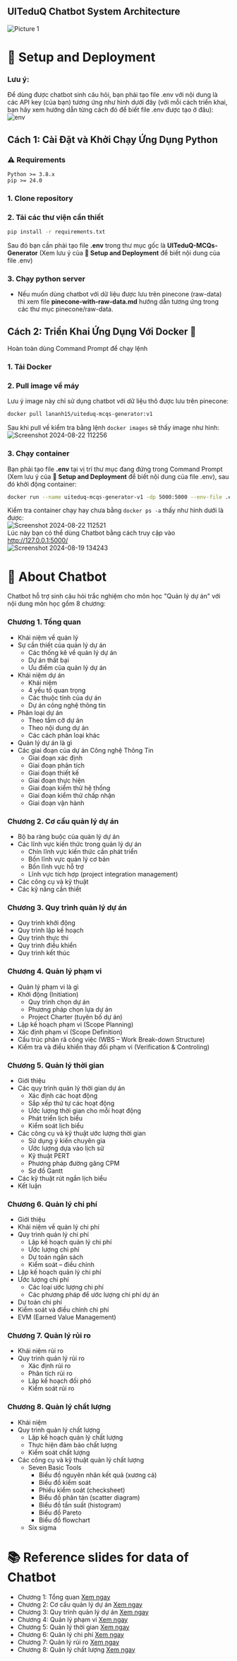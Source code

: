 ## UITeduQ Chatbot System Architecture
![Picture 1](https://github.com/user-attachments/assets/a3f6add0-255f-4fec-8a83-8033c95868d7)  

# 🚀 Setup and Deployment
### Lưu ý: 
Để dùng được chatbot sinh câu hỏi, bạn phải tạo file .env với nội dung là các API key (của bạn) tương ứng như hình dưới đây (với mỗi cách triển khai, bạn hãy xem hướng dẫn từng cách đó để biết file .env được tạo ở đâu):  
![env](https://github.com/user-attachments/assets/2ca66518-8d6e-40bb-8289-c6d68a5af2ab)  

## Cách 1: Cài Đặt và Khởi Chạy Ứng Dụng Python
### ⚠️ Requirements
    Python >= 3.8.x
    pip >= 24.0
### 1. Clone repository
### 2. Tải các thư viện cần thiết  
```bash
pip install -r requirements.txt
```
Sau đó bạn cần phải tạo file **.env** trong thư mục gốc là **UITeduQ-MCQs-Generator** (Xem lưu ý của **🚀 Setup and Deployment** để biết nội dung của file .env)  
### 3. Chạy python server
  - Nếu muốn dùng chatbot với dữ liệu được lưu trên pinecone (raw-data) thì xem file **pinecone-with-raw-data.md** hướng dẫn tương ứng trong các thư mục pinecone/raw-data.

## Cách 2: Triển Khai Ứng Dụng Với Docker 🐳
Hoàn toàn dùng Command Prompt để chạy lệnh  
### 1. Tải Docker  
### 2. Pull image về máy  
Lưu ý image này chỉ sử dụng chatbot với dữ liệu thô được lưu trên pinecone:
```bash
docker pull lananh15/uiteduq-mcqs-generator:v1
```
Sau khi pull về kiểm tra bằng lệnh `docker images` sẽ thấy image như hình:  
![Screenshot 2024-08-22 112256](https://github.com/user-attachments/assets/e80d5209-9ee4-4640-a1db-47f548519ca4)  
### 3. Chạy container  
Bạn phải tạo file **.env** tại vị trí thư mục đang đứng trong Command Prompt (Xem lưu ý của **🚀 Setup and Deployment** để biết nội dung của file .env), sau đó khởi động container:  
```bash
docker run --name uiteduq-mcqs-generator-v1 -dp 5000:5000 --env-file .env lananh15/uiteduq-mcqs-generator:v1
```
Kiểm tra container chạy hay chưa bằng `docker ps -a` thấy như hình dưới là được:  
![Screenshot 2024-08-22 112521](https://github.com/user-attachments/assets/6f43df15-68b5-4ea7-8eeb-f06f4218c82d)  
Lúc này bạn có thể dùng Chatbot bằng cách truy cập vào http://127.0.0.1:5000/  
![Screenshot 2024-08-19 134243](https://github.com/user-attachments/assets/f11f2571-6abf-4659-902c-1fbacd3db42a)  

# 📝 About Chatbot
Chatbot hỗ trợ sinh câu hỏi trắc nghiệm cho môn học "Quản lý dự án" với nội dung môn học gồm 8 chương:  
### Chương 1. Tổng quan
- Khái niệm về quản lý
- Sự cần thiết của quản lý dự án
  - Các thống kê về quản lý dự án
  - Dự án thất bại
  - Ưu điểm của quản lý dự án
- Khái niệm dự án
  - Khái niệm
  - 4 yếu tố quan trọng
  - Các thuộc tính của dự án
  - Dự án công nghệ thông tin
- Phân loại dự án
  - Theo tầm cỡ dự án
  - Theo nội dung dự án
  - Các cách phân loại khác
- Quản lý dự án là gì
- Các giai đoạn của dự án Công nghệ Thông Tin
  - Giai đoạn xác định
  - Giai đoạn phân tích
  - Giai đoạn thiết kế
  - Giai đoạn thực hiện
  - Giai đoạn kiểm thử hệ thống
  - Giai đoạn kiểm thử chấp nhận
  - Giai đoạn vận hành  

### Chương 2. Cơ cấu quản lý dự án
- Bộ ba ràng buộc của quản lý dự án
- Các lĩnh vực kiến thức trong quản lý dự án
  - Chín lĩnh vực kiến thức cần phát triển
  - Bốn lĩnh vực quản lý cơ bản
  - Bốn lĩnh vực hỗ trợ
  - Lĩnh vực tích hợp (project integration management)
- Các công cụ và kỹ thuật
- Các kỹ năng cần thiết  

### Chương 3. Quy trình quản lý dự án
- Quy trình khởi động
- Quy trình lập kế hoạch
- Quy trình thực thi
- Quy trình điều khiển
- Quy trình kết thúc  

### Chương 4. Quản lý phạm vi
- Quản lý phạm vi là gì
- Khởi động (Initiation)
  - Quy trình chọn dự án
  - Phương pháp chọn lựa dự án
  - Project Charter (tuyên bố dự án)
- Lập kế hoạch phạm vi (Scope Planning)
- Xác định phạm vi (Scope Definition)
- Cấu trúc phân rã công việc (WBS – Work Break-down Structure)
- Kiểm tra và điều khiển thay đổi phạm vi (Verification & Controling)  

### Chương 5. Quản lý thời gian
- Giới thiệu
- Các quy trình quản lý thời gian dự án
  - Xác định các hoạt động
  - Sắp xếp thứ tự các hoạt động
  - Ước lượng thời gian cho mỗi hoạt động
  - Phát triển lịch biểu
  - Kiểm soát lịch biểu
- Các công cụ và kỹ thuật ước lượng thời gian
  - Sử dụng ý kiến chuyên gia
  - Ước lượng dựa vào lịch sử
  - Kỹ thuật PERT
  - Phương pháp đường găng CPM
  - Sơ đồ Gantt
- Các kỹ thuật rút ngắn lịch biểu
- Kết luận  

### Chương 6. Quản lý chi phí
- Giới thiệu
- Khái niệm về quản lý chi phí
- Quy trình quản lý chi phí
  - Lập kế hoạch quản lý chi phí
  - Ước lượng chi phí
  - Dự toán ngân sách
  - Kiểm soát – điều chỉnh
- Lập kế hoạch quản lý chi phí
- Ước lượng chi phí
  - Các loại ước lượng chi phí
  - Các phương pháp để ước lượng chi phí dự án
- Dự toán chi phí
- Kiểm soát và điều chỉnh chi phí
- EVM (Earned Value Management)  

### Chương 7. Quản lý rủi ro
- Khái niệm rủi ro
- Quy trình quản lý rủi ro
  - Xác định rủi ro
  - Phân tích rủi ro
  - Lập kế hoạch đối phó
  - Kiểm soát rủi ro  

### Chương 8. Quản lý chất lượng
- Khái niệm
- Quy trình quản lý chất lượng
  - Lập kế hoạch quản lý chất lượng
  - Thực hiện đảm bảo chất lượng
  - Kiểm soát chất lượng
- Các công cụ và kỹ thuật quản lý chất lượng
  - Seven Basic Tools
    - Biểu đồ nguyên nhân kết quả (xương cá)
    - Biểu đồ kiểm soát
    - Phiếu kiểm soát (checksheet)
    - Biểu đồ phân tán (scatter diagram)
    - Biểu đồ tần suất (histogram)
    - Biểu đồ Pareto
    - Biểu đồ flowchart
  - Six sigma

# 📚 Reference slides for data of Chatbot
- Chương 1: Tổng quan [Xem ngay](https://drive.google.com/file/d/1x39z2P05V_opGRKuhmcYlv2zew-2gUtS/view?usp=sharing)
- Chương 2: Cơ cấu quản lý dự án [Xem ngay](https://drive.google.com/file/d/1o7wxjtSfLGtvvh-bRjNnUZ1JT-MlosY6/view?usp=sharing)
- Chương 3: Quy trình quản lý dự án [Xem ngay](https://drive.google.com/file/d/1drsYxju-NwqXVlf4XyXVHedbBuzqzP60/view?usp=sharing)
- Chương 4: Quản lý phạm vi [Xem ngay](https://drive.google.com/file/d/1Ypes5nAxphjN5pBAkQeR2avmTQV7gJ7E/view?usp=sharing)
- Chương 5: Quản lý thời gian [Xem ngay](https://drive.google.com/file/d/1Tf-mpLD4ip2DFYSa2LRH9FbWnSlqz1En/view?usp=sharing)
- Chương 6: Quản lý chi phí [Xem ngay](https://drive.google.com/file/d/1VopOg0HCD7AdKZmDbx8zBfavMQS2wiz5/view?usp=sharing)
- Chương 7: Quản lý rủi ro [Xem ngay](https://drive.google.com/file/d/1W5Twm2s6YMXDFOmwsmGRuNfN2WiMgmEx/view?usp=sharing)
- Chương 8: Quản lý chất lượng [Xem ngay](https://drive.google.com/file/d/1ikRiCLtJw6jyP2yAuLoUO1Jo58Iq6TA5/view?usp=sharing)
